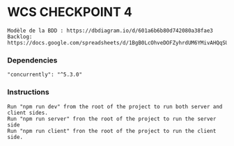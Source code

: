 # WCS CHECKPOINT 4 
    Modèle de la BDD : https://dbdiagram.io/d/601a6b6b80d742080a38fae3
    Backlog: https://docs.google.com/spreadsheets/d/1BgB0LcOhveDOFZyhrdUM6YMivAHQqSUT7DtMytrAc1Y/edit#gid=518157158

### Dependencies
    "concurrently": "^5.3.0"

### Instructions 
    Run "npm run dev" from the root of the project to run both server and client sides.
    Run "npm run server" fron the root of the project to run the server side
    Run "npm run client" fron the root of the project to run the client side.
